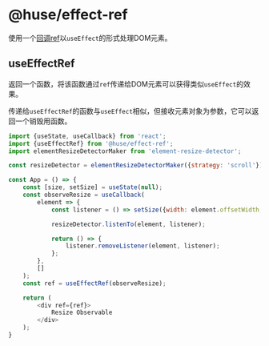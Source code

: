 # @huse/effect-ref

使用一个[回调ref](https://zh-hans.reactjs.org/docs/refs-and-the-dom.html#callback-refs)以`useEffect`的形式处理DOM元素。

## useEffectRef

返回一个函数，将该函数通过`ref`传递给DOM元素可以获得类似`useEffect`的效果。

传递给`useEffectRef`的函数与`useEffect`相似，但接收元素对象为参数，它可以返回一个销毁用函数。

```javascript
import {useState, useCallback} from 'react';
import {useEffectRef} from '@huse/effect-ref';
import elementResizeDetectorMaker from 'element-resize-detector';

const resizeDetector = elementResizeDetectorMaker({strategy: 'scroll'});

const App = () => {
    const [size, setSize] = useState(null);
    const observeResize = useCallback(
        element => {
            const listener = () => setSize({width: element.offsetWidth, height: element.offsetHeight});

            resizeDetector.listenTo(element, listener);

            return () => {
                listener.removeListener(element, listener);
            };
        },
        []
    );
    const ref = useEffectRef(observeResize);

    return (
        <div ref={ref}>
            Resize Observable
        </div>
    );
}
```
